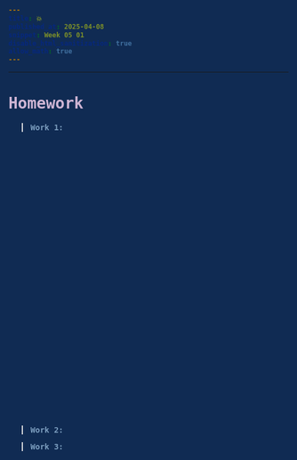 ```yaml
---
title: 💥
published_at: 2025-04-08
snippet: Week 05 01
disable_html_sanitization: true
allow_math: true
---
```


<style>
  @import url('https://fonts.googleapis.com/css2?family=Cutive+Mono&display=swap');

h1, h3, h4, p, pre, ul, li {
  font-family: "Cutive Mono", monospace;
  font-weight: 700;
  font-style: normal;
  color:#CEB5D4;
}

 .text-gray-500, .markdown-body blockquote {color:#E872B0}
 .markdown-body {background-color:#102B53;}
  html {background-color:#102B53;}
  h1 {; font-weight: 800;}
  p, pre, ul {color:#7D9FC0;}
  .markdown-body a {color:#4E7AB1; text-decoration:underline;}
</style>

---

# Homework

> Work 1:

<div id="container1" style= "height:500px;"> </div>

<!-- --------------------------------------------------------------------- -->
<script type="module" >
  import * as THREE from '/scripts/threejs-master/build/three.module.js';

  import { AsciiEffect } from '/scripts/threejs-master/examples/jsm/effects/AsciiEffect.js';
  import { TrackballControls } from '/scripts/threejs-master/examples/jsm/controls/TrackballControls.js';

  console.log(THREE);

  const container = document.getElementById('container1');
  //const width = container.parentNode.innerWidth;
  //const height = width * 9 / 16;

  let camera, controls, scene, renderer, effect;

  let sphere, plane;

  const start = Date.now();

  init();

  function init() {

    camera = new THREE.PerspectiveCamera( 70, container.clientWidth / container.clientHeight, 1, 1000 );
    camera.position.y = 150;
    camera.position.z = 500;

    scene = new THREE.Scene();
    scene.background = new THREE.Color( 0, 0, 0 );

    const pointLight1 = new THREE.PointLight( 0xffffff, 3, 0, 0 );
    pointLight1.position.set( 500, 500, 500 );
    scene.add( pointLight1 );

    const pointLight2 = new THREE.PointLight( 0xffffff, 1, 0, 0 );
    pointLight2.position.set( - 500, - 500, - 500 );
    scene.add( pointLight2 );

    sphere = new THREE.Mesh( new THREE.SphereGeometry( 200, 20, 10 ), new THREE.MeshPhongMaterial( { flatShading: true } ) );
    scene.add( sphere );

    // Plane

    plane = new THREE.Mesh( new THREE.PlaneGeometry( 400, 400 ), new THREE.MeshBasicMaterial( { color: 0xe0e0e0 } ) );
    plane.position.y = - 200;
    plane.rotation.x = - Math.PI / 2;
    scene.add( plane );

    renderer = new THREE.WebGLRenderer();
    renderer.setSize( container.clientWidth, container.clientHeight );
    renderer.setAnimationLoop( animate );

    effect = new AsciiEffect( renderer, ' .:-+*=%@#', { invert: true } );
    effect.setSize( container.clientWidth, container.clientHeight );
    renderer.domElement.style.color = 'white';
    renderer.domElement.style.backgroundColor = '#102B53';

    // Special case: append effect.domElement, instead of renderer.domElement.
    // AsciiEffect creates a custom domElement (a div container) where the ASCII elements are placed.

    container.appendChild( effect.domElement );

    controls = new TrackballControls( camera, effect.domElement );

    //

    window.addEventListener( 'resize', onWindowResize );

  }

  function onWindowResize() {

    camera.aspect = container.clientWidth / container.clientHeight;
    camera.updateProjectionMatrix();

    renderer.setSize( container.clientWidth, container.clientHeight );
    effect.setSize( container.clientWidth, container.clientHeight );

  }

  //

  function animate() {

    const timer = Date.now() - start;

    sphere.position.y = Math.abs( Math.sin( timer * 0.002 ) ) * 150;
    sphere.rotation.x = timer * 0.0003;
    sphere.rotation.z = timer * 0.0002;

    controls.update();

    effect.render( scene, camera );

  }
  
</script>

<!-- --------------------------------------------------------------------- -->

> Work 2:

<div id="container2">

</div>

> Work 3:

<div id="container3" > </div>

<!-- --------------------------------------------------------------------- -->
<script type="module">
  import * as THREE from '/scripts/threejs-master/build/three.module.js';
  import { PeppersGhostEffect } from '/scripts/threejs-master/examples/jsm/effects/PeppersGhostEffect.js';

  

let camera, scene, renderer, effect;
let group;

init();

function init() {

  const container = document.getElementById('container2');

  camera = new THREE.PerspectiveCamera( 60,container.clientWidth / container.clientHeight, 1, 100000 );

  scene = new THREE.Scene();

  group = new THREE.Group();
  scene.add( group );

  // Cube

  const geometry = new THREE.BoxGeometry().toNonIndexed(); // ensure unique vertices for each triangle

  const position = geometry.attributes.position;
  const colors = [];
  const color = new THREE.Color();

  // generate for each side of the cube a different color

  for ( let i = 0; i < position.count; i += 6 ) {

    color.setHex( Math.random() * 0xffffff );

    // first face

    colors.push( color.r, color.g, color.b );
    colors.push( color.r, color.g, color.b );
    colors.push( color.r, color.g, color.b );

    // second face

    colors.push( color.r, color.g, color.b );
    colors.push( color.r, color.g, color.b );
    colors.push( color.r, color.g, color.b );

  }

  geometry.setAttribute( 'color', new THREE.Float32BufferAttribute( colors, 3 ) );

  const material = new THREE.MeshBasicMaterial( { vertexColors: true } );

  for ( let i = 0; i < 10; i ++ ) {

    const cube = new THREE.Mesh( geometry, material );
    cube.position.x = Math.random() * 2 - 1;
    cube.position.y = Math.random() * 2 - 1;
    cube.position.z = Math.random() * 2 - 1;
    cube.scale.multiplyScalar( Math.random() + 0.5 );
    group.add( cube );

  }

  renderer = new THREE.WebGLRenderer();
  renderer.setPixelRatio( window.devicePixelRatio );
  renderer.setAnimationLoop( animate );
  container.appendChild( renderer.domElement );
  renderer.setSize(container.clientWidth, container.clientHeight);

  effect = new PeppersGhostEffect( renderer );
  effect.setSize( container.clientWidth, container.clientHeight );
  effect.cameraDistance = 5;
  

  window.addEventListener( 'resize', onWindowResize );

}

function onWindowResize() {

  camera.aspect = container.clientWidth / container.clientHeight;
  camera.updateProjectionMatrix();

  renderer.setSize(container.clientWidth, container.clientHeight);
  effect.setSize( container.clientWidth, container.clientHeight);
}

function animate() {

  group.rotation.y += 0.01;

  effect.render( scene, camera );

}


</script>
